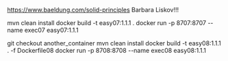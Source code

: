 https://www.baeldung.com/solid-principles
Barbara Liskov!!!

mvn clean install
docker build -t easy07:1.1.1 .
docker run -p 8707:8707 --name exec07 easy07:1.1.1

git checkout another_container
mvn clean install
docker build -t easy08:1.1.1 . -f Dockerfile08
docker run -p 8708:8708 --name exec08 easy08:1.1.1

